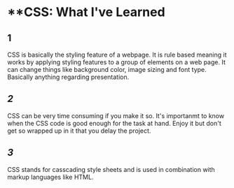 # **CSS: What I've Learned


## **1** 

CSS is basically the styling feature of a webpage. It is rule based meaning it works by applying styling features
to a group of elements on a web page. It can change things like background color, image sizing and font type. Basically anything
regarding presentation. 



## ***2*** 

CSS can be very time consuming if you make it so. It's importanmt to know when the CSS code is good enough for the task at hand. Enjoy it but don't get so wrapped up in it that you 
delay the project.


## ***3***

CSS stands for casscading style sheets and is used in combination
with markup languages like HTML. 